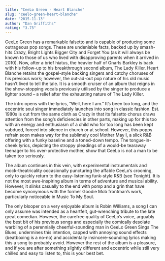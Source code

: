 ```yaml
---
title: "CeeLo Green - Heart Blanche"
slug: "ceelo-green-heart-blanche"
date: "2015-11-13"
author: "Dan Griffiths"
rating: "3.75"
---
```


CeeLo Green has a remarkable falsetto and is capable of producing some outrageous pop songs. These are undeniable facts, backed up by smash-hits Crazy, Bright Lights Bigger City and Forget You (as it will always be known to those of us who lived with disapproving parents when it arrived in 2010). Now, after a brief hiatus, the heavier half of Gnarls Barkley is back with his follow-up to his breakthrough second album, The Lady Killer. Heart Blanche retains the gospel-style backing singers and catchy choruses of his previous work; however, the out-ad-out pop nature of his old music hasn’t lived to tell the tale. It is a smooth cruiser of an album that reigns in the show-stopping vocals previously utilised by the singer to produce a lighter sound – a relief after the exhausting nature of The Lady Killer.

The intro opens with the lyrics, “Well, here I am.” It’s been too long, and the eccentric soul singer immediately launches into song in classic fashion. Est. 1980s is cut from the same cloth as Crazy in that its falsetto chorus draws attention from the song’s deficiencies in other parts, making up for this too with an energy and enthusiasm of a child who for too long has been kept subdued, forced into silence in church or at school. However, this poppy refrain soon makes way for the sublimely cool Mother May I, a slick R&B offering with a funky baseline and a toned-down tempo. The tongue-in-cheek lyrics, depicting the stroppy pleadings of a would-be tearaway teenager to his over-protective mother, show that CeeLo is not a man to be taken too seriously.

The album continues in this vein, with experimental instrumentals and mock-theatricality occasionally puncturing the affable CeeLo’s crooning, only to quickly return to the easy-listening funk-style R&B (see Tonight). It is not the most awe-inspiring album in terms of adventure and musical ability. However, it slinks casually to the end with pomp and a grin that have become synonymous with the former Goodie Mob frontman’s work, particularly noticeable in Music To My Soul.

The only blooper on a very enjoyable album is Robin Williams, a song I can only assume was intended as a heartfelt, gut-wrenching tribute to the late great comedian. However, the carefree quality of CeeLo’s voice, arguably the best bit of his previous songs and especially the comically desolate warbling of a perennially cheerful-sounding man in CeeLo Green Sings The Blues, undermines this intention, capped with annoying sound effects (beatboxing is a no-no) and accidentally insincere-sounding lyrics making this a song to probably avoid. However the rest of the album is a pleasure, and if you are after something slightly different and eccentric while still very chilled and easy to listen to, this is your best bet.
